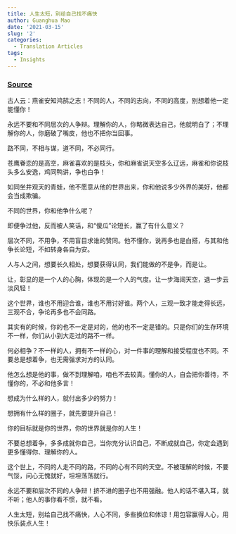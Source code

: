 ```yaml
---
title: 人生太短，别给自己找不痛快
author: Guanghua Mao
date: '2021-03-15'
slug: '2'
categories:
  - Translation Articles
tags:
  - Insights
---
```


### [Source](http://oppo.yidianzixun.com/article/0OyvPNKC?appid=oppobrowser&share_count=2&impid=-1134756418_1585463783189_0LEtVDKR_n2n&__publisher_id__=TQy_f16IRzmSaKPh4tRCqw)

古人云：燕雀安知鸿鹄之志！不同的人，不同的志向，不同的高度，别想着他一定能懂你！

永远不要和不同层次的人争辩。理解你的人，你略微表达自己，他就明白了；不理解你的人，你磨破了嘴皮，他也不把你当回事。

路不同，不相与谋，道不同，不必同行。

苍鹰眷恋的是高空，麻雀喜欢的是枝头，你和麻雀说天空多么辽远，麻雀和你说枝头多么安逸，鸡同鸭讲，争也白争！

如同坐井观天的青蛙，他不愿意从他的世界出来，你和他说多少外界的美好，他都会当成欺骗。

不同的世界，你和他争什么呢？

即便争过他，反而被人笑话，和“傻瓜”论短长，赢了有什么意义？

层次不同，不用争，不用盲目求谁的赞同。他不懂你，说再多也是白搭，与其和他争长论短，不如转身各自为安。

人与人之间，想要长久相处，想要获得认同，我们能做的不是争，而是让。

让，彰显的是一个人的心胸，体现的是一个人的气度。让一步海阔天空，退一步云淡风轻！

这个世界，谁也不用迎合谁，谁也不用讨好谁。两个人，三观一致才能走得长远，三观不合，争论再多也不会同路。

其实有的时候，你的也不一定是对的，他的也不一定是错的。只是你们的生存环境不一样，你们从小到大走过的路不一样。

何必相争？不一样的人，拥有不一样的心，对一件事的理解和接受程度也不同。不要总是想着争，也无需强求对方的认同。

他怎么想是他的事，做不到理解咱，咱也不去较真。懂你的人，自会把你善待，不懂你的，不必和他多言！

想成为什么样的人，就付出多少的努力！

想拥有什么样的圈子，就先要提升自己！

你的目标就是你的世界，你的世界就是你的人生！

不要总想着争，多多成就你自己，当你充分认识自己，不断成就自己，你定会遇到更多懂得你、理解你的人。

这个世上，不同的人走不同的路，不同的心有不同的天空。不被理解的时候，不要气馁，问心无愧就好，坦坦荡荡就行。

永远不要和层次不同的人争辩！挤不进的圈子也不用强融。他人的话不堪入耳，就不听；他人的事你看不惯，就不看。

人生太短，别给自己找不痛快，人心不同，多些换位和体谅！用包容赢得人心，用快乐装点人生！